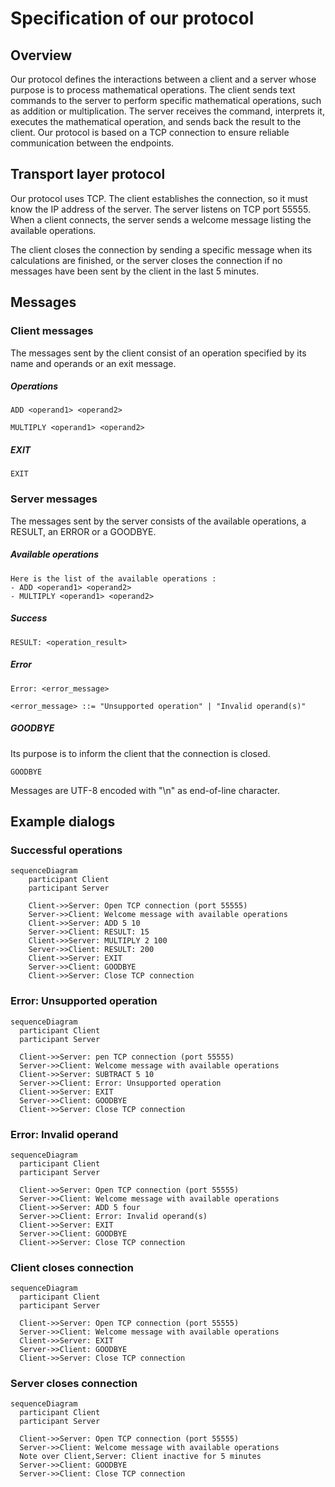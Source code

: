 # Specification of our protocol

## Overview

Our protocol defines the interactions between a client and a server whose purpose is to process mathematical operations. The client sends text commands to the server to perform specific mathematical operations, such as addition or multiplication. The server receives the command, interprets it, executes the mathematical operation, and sends back the result to the client. Our protocol is based on a TCP connection to ensure reliable communication between the endpoints.

## Transport layer protocol

Our protocol uses TCP. The client establishes the connection, so it must know the IP address of the server. The server listens on TCP port 55555. When a client connects, the server sends a welcome message listing the available operations.

The client closes the connection by sending a specific message when its calculations are finished, or the server closes the connection if no messages have been sent by the client in the last 5 minutes.

## Messages

### Client messages

The messages sent by the client consist of an operation specified by its name and operands or an exit message. 

##### Operations

```
ADD <operand1> <operand2>
```

```
MULTIPLY <operand1> <operand2>
```

##### EXIT

```
EXIT
```

### Server messages

The messages sent by the server consists of the available operations, a RESULT, an ERROR or a GOODBYE.

##### Available operations

```
Here is the list of the available operations :
- ADD <operand1> <operand2>
- MULTIPLY <operand1> <operand2>
```

##### Success

```
RESULT: <operation_result>
```

##### Error

```
Error: <error_message>
```

```
<error_message> ::= "Unsupported operation" | "Invalid operand(s)"
```

##### GOODBYE

Its purpose is to inform the client that the connection is closed.

```
GOODBYE
```

Messages are UTF-8 encoded with "\n" as end-of-line character.

## Example dialogs

### Successful operations

```mermaid
sequenceDiagram
    participant Client
    participant Server

    Client->>Server: Open TCP connection (port 55555)
    Server->>Client: Welcome message with available operations
    Client->>Server: ADD 5 10
    Server->>Client: RESULT: 15
    Client->>Server: MULTIPLY 2 100
    Server->>Client: RESULT: 200
    Client->>Server: EXIT
    Server->>Client: GOODBYE
    Client->>Server: Close TCP connection
```

### Error: Unsupported operation

```mermaid
sequenceDiagram
  participant Client
  participant Server

  Client->>Server: pen TCP connection (port 55555)
  Server->>Client: Welcome message with available operations
  Client->>Server: SUBTRACT 5 10
  Server->>Client: Error: Unsupported operation
  Client->>Server: EXIT
  Server->>Client: GOODBYE
  Client->>Server: Close TCP connection
```

### Error: Invalid operand

```mermaid
sequenceDiagram
  participant Client
  participant Server

  Client->>Server: Open TCP connection (port 55555)
  Server->>Client: Welcome message with available operations
  Client->>Server: ADD 5 four
  Server->>Client: Error: Invalid operand(s)
  Client->>Server: EXIT
  Server->>Client: GOODBYE
  Client->>Server: Close TCP connection
```

### Client closes connection

```mermaid
sequenceDiagram
  participant Client
  participant Server

  Client->>Server: Open TCP connection (port 55555)
  Server->>Client: Welcome message with available operations
  Client->>Server: EXIT
  Server->>Client: GOODBYE
  Client->>Server: Close TCP connection
```

### Server closes connection

```mermaid
sequenceDiagram
  participant Client
  participant Server

  Client->>Server: Open TCP connection (port 55555)
  Server->>Client: Welcome message with available operations
  Note over Client,Server: Client inactive for 5 minutes
  Server->>Client: GOODBYE
  Server->>Client: Close TCP connection
```
